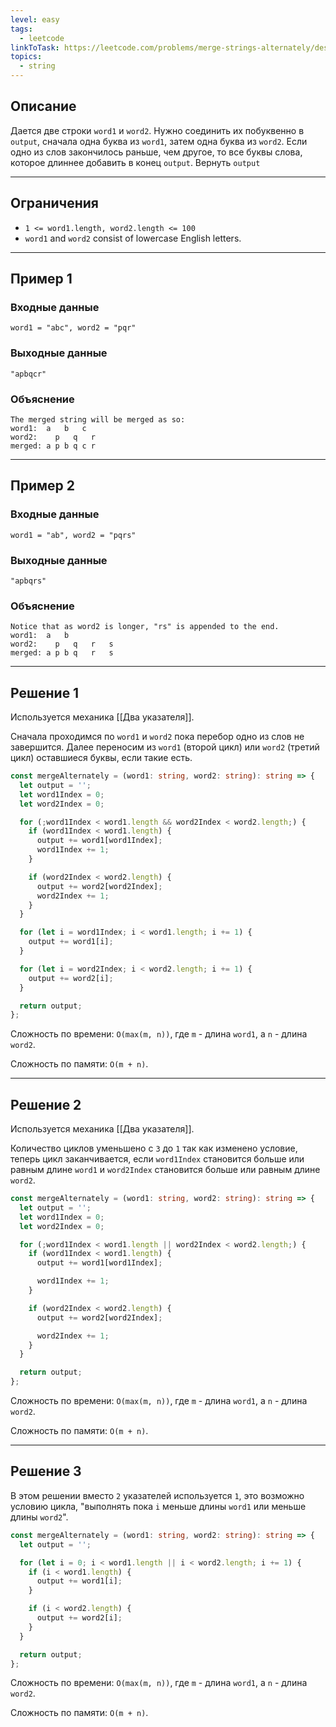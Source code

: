 ```yaml
---
level: easy
tags:
  - leetcode
linkToTask: https://leetcode.com/problems/merge-strings-alternately/description/
topics:
  - string
---
```

## Описание

Дается две строки `word1` и `word2`. Нужно соединить их побуквенно в `output`, сначала одна буква из `word1`, затем одна буква из `word2`. Если одно из слов закончилось раньше, чем другое, то все буквы слова, которое длиннее добавить в конец `output`. Вернуть `output`

---
## Ограничения

- `1 <= word1.length, word2.length <= 100`
- `word1` and `word2` consist of lowercase English letters.

---
## Пример 1

### Входные данные

```
word1 = "abc", word2 = "pqr"
```
### Выходные данные

```
"apbqcr"
```
### Объяснение

```
The merged string will be merged as so:
word1:  a   b   c
word2:    p   q   r
merged: a p b q c r
```

---
## Пример 2

### Входные данные

```
word1 = "ab", word2 = "pqrs"
```
### Выходные данные

```
"apbqrs"
```
### Объяснение

```
Notice that as word2 is longer, "rs" is appended to the end.
word1:  a   b 
word2:    p   q   r   s
merged: a p b q   r   s
```

---
## Решение 1

Используется механика [[Два указателя]].

Сначала проходимся по `word1` и `word2` пока перебор одно из слов не завершится. Далее переносим из `word1` (второй цикл) или `word2` (третий цикл) оставшиеся буквы, если такие есть. 

```typescript
const mergeAlternately = (word1: string, word2: string): string => {
  let output = '';
  let word1Index = 0;
  let word2Index = 0;

  for (;word1Index < word1.length && word2Index < word2.length;) {
    if (word1Index < word1.length) {
      output += word1[word1Index];
      word1Index += 1;
    }

    if (word2Index < word2.length) {
      output += word2[word2Index];
      word2Index += 1;
    }
  }

  for (let i = word1Index; i < word1.length; i += 1) {
    output += word1[i];
  }

  for (let i = word2Index; i < word2.length; i += 1) {
    output += word2[i];
  }

  return output;
};
```

Сложность по времени: `O(max(m, n))`, где `m` - длина `word1`, а `n` - длина `word2`.

Сложность по памяти: `O(m + n)`.

---
## Решение 2

Используется механика [[Два указателя]].

Количество циклов уменьшено с `3` до `1` так как изменено условие, теперь цикл заканчивается, если `word1Index` становится больше или равным длине `word1` и `word2Index` становится больше или равным длине `word2`.

```typescript
const mergeAlternately = (word1: string, word2: string): string => {
  let output = '';
  let word1Index = 0;
  let word2Index = 0;

  for (;word1Index < word1.length || word2Index < word2.length;) {
    if (word1Index < word1.length) {
      output += word1[word1Index];

      word1Index += 1;
    }

    if (word2Index < word2.length) {
      output += word2[word2Index];

      word2Index += 1;
    }
  }

  return output;
};
```

Сложность по времени: `O(max(m, n))`, где `m` - длина `word1`, а `n` - длина `word2`.

Сложность по памяти: `O(m + n)`.

---
## Решение 3

В этом решении вместо `2` указателей используется `1`, это возможно условию цикла, "выполнять пока `i` меньше длины `word1` или меньше длины `word2`".

```typescript
const mergeAlternately = (word1: string, word2: string): string => {
  let output = '';

  for (let i = 0; i < word1.length || i < word2.length; i += 1) {
    if (i < word1.length) {
      output += word1[i];
    }

    if (i < word2.length) {
      output += word2[i];
    }
  }

  return output;
};
```

Сложность по времени: `O(max(m, n))`, где `m` - длина `word1`, а `n` - длина `word2`.

Сложность по памяти: `O(m + n)`.